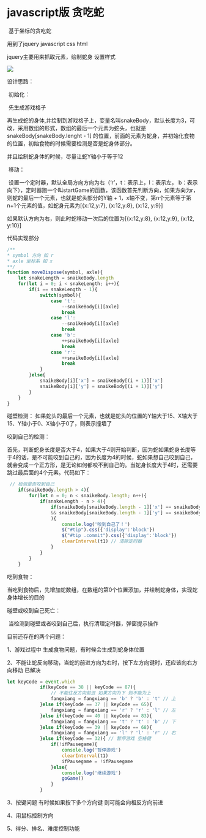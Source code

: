 # javascript版 贪吃蛇

​	基于坐标的贪吃蛇

用到了jquery javascript css html

jquery主要用来抓取元素，绘制蛇身 设置样式

![](http://qn.fologde.com/2019-01-16/11:59:25.jpg)



设计思路：

​	初始化：

​		先生成游戏格子

​		再生成蛇的身体,并绘制到游戏格子上，变量名叫snakeBody，默认长度为3，可改，采用数组的形式，数组的最后一个元素为蛇头，也就是snakeBody[snakeBody.lenght - 1] 的位置，前面的元素为蛇身，并初始化食物的位置，初始食物的时候需要检测是否是蛇身体部分。

并且绘制蛇身体的时候，尽量让蛇Y轴小于等于12

​	移动：

​		设置一个定时器，默认全局方向方向为右（‘r’，t：表示上，l：表示左， b：表示向下），定时器跑一个叫startGame的函数，该函数首先判断方向，如果方向为r，则蛇的最后一个元素，也就是蛇头部分的Y轴 + 1，x轴不变，第n个元素等于第n+1个元素的值，如蛇身元素为[{x:12,y:7}, {x:12,y:8}, {x:12, y:9}]

如果默认方向为右，则此时蛇移动一次后的位置为[{x:12,y:8}, {x:12,y:9}, {x:12, y:10}]

代码实现部分

```javascript
/**
* symbol 方向 如 r
* axle 坐标系 如 x
**/
function moveDispose(symbol, axle){
    let snakeLength = snaikeBody.length
    for(let i = 0; i < snakeLength; i++){
        if(i == snakeLength - 1){
            switch(symbol){
                case 't':
                    --snaikeBody[i][axle]
                    break
                case 'l':
                    --snaikeBody[i][axle]
                    break
                case 'b':
                    ++snaikeBody[i][axle]
                    break
                case 'r':
                    ++snaikeBody[i][axle]
                    break
            }
        }else{
            snaikeBody[i]['x'] = snaikeBody[(i + 1)]['x']
            snaikeBody[i]['y'] = snaikeBody[(i + 1)]['y']
        }
    }
}
```

碰壁检测：
	如果蛇头的最后一个元素，也就是蛇头的位置的Y轴大于15、X轴大于15、Y轴小于0、X轴小于0了，则表示撞墙了 



咬到自己的检测：

​	首先，判断蛇身长度是否大于4，如果大于4则开始判断，因为蛇如果蛇身长度等于4的话，是不可能咬到自己的，因为长度为4的时候，蛇如果想自己咬到自己，就会变成一个正方形，是无论如何都咬不到自己的。当蛇身长度大于4时，还需要跳过最后面的4个元素。代码如下：

```javascript
 // 检测是否咬到自己
    if(snaikeBody.length > 4){
        for(let n = 0; n < snaikeBody.length; n++){
            if(snakeLength - n > 4){
                if(snaikeBody[snaikeBody.length - 1]['x'] == snaikeBody[n]['x']
                && snaikeBody[snaikeBody.length - 1]['y'] == snaikeBody[n]['y']
                ){
                    console.log('咬到自己了！')
                    $("#tip").css({'display':'block'})
                    $("#tip .commit").css({'display':'block'})
                    clearInterval(t1) // 清除定时器
                }
            }
        }
    }
```

吃到食物：

​	当吃到食物后，先增加蛇数组，在数组的第0个位置添加，并绘制蛇身体，实现蛇身体增长的目的



碰壁或咬到自己死亡：

​	当检测到碰壁或者咬到自己后，执行清理定时器，弹窗提示操作





目前还存在的两个问题：

1、游戏过程中  生成食物问题，有时候会生成到蛇身体位置

2、不能让蛇反向移动，当蛇的前进方向为右时，按下左方向键时，还应该向右方向移动  已解决

```javascript
let keyCode = event.which
            if(keyCode == 38 || keyCode == 87){
                // 不能往反方向前进 如果方向为下 则不能为上
                fangxiang = fangxiang == 'b' ? 'b' : 't' // 上 
            }else if(keyCode == 37 || keyCode == 65){
                fangxiang = fangxiang == 'r' ? 'r' : 'l' // 左
            }else if(keyCode == 40 || keyCode == 83){
                fangxiang = fangxiang == 't' ? 't' : 'b' // 下
            }else if(keyCode == 39 || keyCode == 68){
                fangxiang = fangxiang == 'l' ? 'l' : 'r' // 右
            }else if(keyCode == 32){ // 暂停游戏 空格键
                if(!ifPausegame){
                    console.log('暂停游戏')
                    clearInterval(t1)
                    ifPausegame = !ifPausegame
                }else{
                    console.log('继续游戏')
                    goGame()
                }
            }
```

3、按键问题 有时候如果按下多个方向键 则可能会向相反方向前进



4、用鼠标控制方向



5、得分、排名、难度控制功能